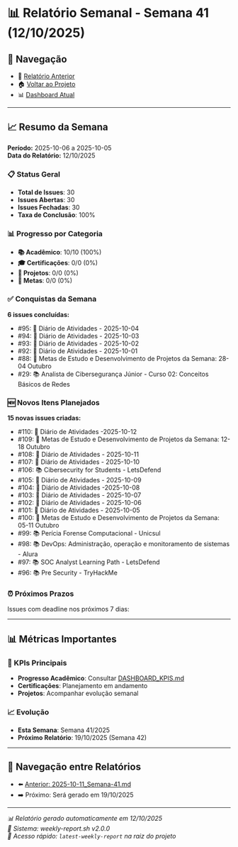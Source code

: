 # 📊 Relatório Semanal - Semana 41 (12/10/2025)

## 🔗 Navegação
- 📄 [Relatório Anterior](./2025-10-11_Semana-41.md)
- 🏠 [Voltar ao Projeto](../../README.md)
- 📊 [Dashboard Atual](../../DASHBOARD_KPIS.md)

---

## 📈 Resumo da Semana
**Período:** 2025-10-06 a 2025-10-05  
**Data do Relatório:** 12/10/2025

### 📋 Status Geral
- **Total de Issues**: 30
- **Issues Abertas**: 30  
- **Issues Fechadas**: 30
- **Taxa de Conclusão**: 100%

### 📊 Progresso por Categoria
- **📚 Acadêmico**: 10/10 (100%)
- **🎓 Certificações**: 0/0 (0%)
- **🚀 Projetos**: 0/0 (0%)
- **🎯 Metas**: 0/0 (0%)

### ✅ Conquistas da Semana
**6 issues concluídas:**
- #95: 📝 Diário de Atividades - 2025-10-04
- #94: 📝 Diário de Atividades - 2025-10-03
- #93: 📝 Diário de Atividades - 2025-10-02
- #92: 📝 Diário de Atividades - 2025-10-01
- #88: 🎯 Metas de Estudo e Desenvolvimento de Projetos da Semana: 28-04 Outubro
- #29: 📚 Analista de Cibersegurança Júnior - Curso 02: Conceitos Básicos de Redes

### 🆕 Novos Itens Planejados
**15 novas issues criadas:**
- #110: 📝 Diário de Atividades -2025-10-12
- #109: 🎯 Metas de Estudo e Desenvolvimento de Projetos da Semana: 12-18 Outubro
- #108: 📝 Diário de Atividades - 2025-10-11
- #107: 📝 Diário de Atividades - 2025-10-10
- #106: 📚 Cibersecurity for Students - LetsDefend
- #105: 📝 Diário de Atividades - 2025-10-09
- #104: 📝 Diário de Atividades -2025-10-08
- #103: 📝 Diário de Atividades - 2025-10-07
- #102: 📝 Diário de Atividades - 2025-10-06
- #101: 📝 Diário de Atividades - 2025-10-05
- #100: 🎯 Metas de Estudo e Desenvolvimento de Projetos da Semana: 05-11 Outubro
- #99: 📚 Perícia Forense Computacional - Unicsul
- #98: 📚 DevOps: Administração, operação e monitoramento de sistemas - Alura
- #97: 📚 SOC Analyst Learning Path - LetsDefend
- #96: 📚 Pre Security - TryHackMe

### ⏰ Próximos Prazos
Issues com deadline nos próximos 7 dias:

---

## 📊 Métricas Importantes

### 🎯 KPIs Principais
- **Progresso Acadêmico**: Consultar [DASHBOARD_KPIS.md](../../DASHBOARD_KPIS.md)
- **Certificações**: Planejamento em andamento
- **Projetos**: Acompanhar evolução semanal

### 📈 Evolução
- **Esta Semana**: Semana 41/2025
- **Próximo Relatório**: 19/10/2025 (Semana 42)

---

## 🔄 Navegação entre Relatórios
- ⬅️ [Anterior: 2025-10-11_Semana-41.md](./2025-10-11_Semana-41.md)
- ➡️ Próximo: Será gerado em 19/10/2025

---

*📊 Relatório gerado automaticamente em 12/10/2025*  
*🤖 Sistema: weekly-report.sh v2.0.0*  
*🔗 Acesso rápido: `latest-weekly-report` na raiz do projeto*

